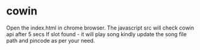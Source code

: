# cowin
Open the index.html in chrome browser.
The javascript src will check cowin api after 5 secs
If slot found - it will play song
kindly update the song file path and pincode as per your need. 
